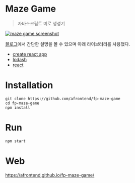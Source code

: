 # Maze Game
> 자바스크립트 미로 생성기

[![maze game screenshot](https://agvim.files.wordpress.com/2019/02/fp-maze-game.png?w=200 "maze game screenshot")](https://afrontend.github.io/game/fp-maze-game/)

[블로그](http://agvim.wordpress.com/2019/02/24/maze-game-with-javascript/)에서 간단한 설명을 볼 수 있으며 아래 라이브러리를 사용했다.

* [create react app](https://github.com/facebook/create-react-app)
* [lodash](https://lodash.com/)
* [react](https://reactjs.org/)

# Installation

    git clone https://github.com/afrontend/fp-maze-game
    cd fp-maze-game
    npm install

# Run

    npm start

# Web

https://afrontend.github.io/fp-maze-game/

